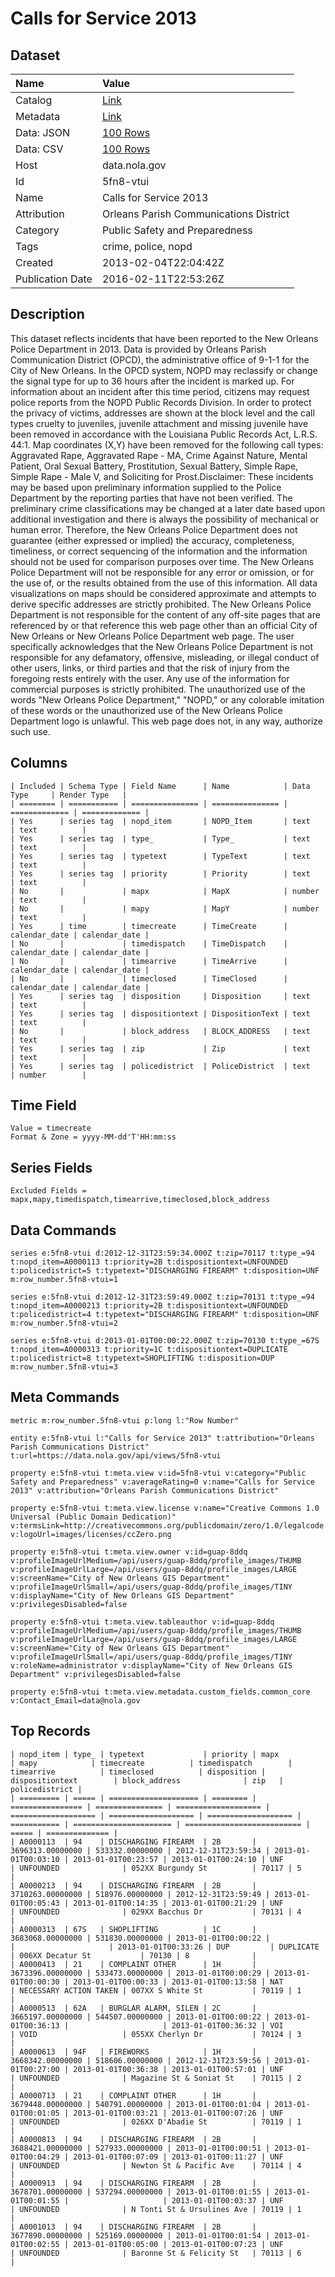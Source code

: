 # Calls for Service 2013

## Dataset

| Name | Value |
| :--- | :---- |
| Catalog | [Link](https://catalog.data.gov/dataset/calls-for-service-2013) |
| Metadata | [Link](https://data.nola.gov/api/views/5fn8-vtui) |
| Data: JSON | [100 Rows](https://data.nola.gov/api/views/5fn8-vtui/rows.json?max_rows=100) |
| Data: CSV | [100 Rows](https://data.nola.gov/api/views/5fn8-vtui/rows.csv?max_rows=100) |
| Host | data.nola.gov |
| Id | 5fn8-vtui |
| Name | Calls for Service 2013 |
| Attribution | Orleans Parish Communications District |
| Category | Public Safety and Preparedness |
| Tags | crime, police, nopd |
| Created | 2013-02-04T22:04:42Z |
| Publication Date | 2016-02-11T22:53:26Z |

## Description

This dataset reflects incidents that have been reported to the New Orleans Police Department in 2013. Data is provided by Orleans Parish Communication District (OPCD), the administrative office of 9-1-1 for the City of New Orleans. In the OPCD system, NOPD may reclassify or change the signal type for up to 36 hours after the incident is marked up. For information about an incident after this time period, citizens may request police reports from the NOPD Public Records Division.  In order to protect the privacy of victims, addresses are shown at the block level and the call types cruelty to juveniles, juvenile attachment and missing juvenile have been removed in accordance with the Louisiana Public Records Act, L.R.S. 44:1.  Map coordinates (X,Y) have been removed for the following call types: Aggravated Rape, Aggravated Rape - MA, Crime Against Nature, Mental Patient, Oral Sexual Battery, Prostitution, Sexual Battery, Simple Rape, Simple Rape - Male V, and Soliciting for Prost.Disclaimer: These incidents may be based upon preliminary information supplied to the Police Department by the reporting parties that have not been verified. The preliminary crime classifications may be changed at a later date based upon additional investigation and there is always the possibility of mechanical or human error. Therefore, the New Orleans Police Department does not guarantee (either expressed or implied) the accuracy, completeness, timeliness, or correct sequencing of the information and the information should not be used for comparison purposes over time. The New Orleans Police Department will not be responsible for any error or omission, or for the use of, or the results obtained from the use of this information. All data visualizations on maps should be considered approximate and attempts to derive specific addresses are strictly prohibited. The New Orleans Police Department is not responsible for the content of any off-site pages that are referenced by or that reference this web page other than an official City of New Orleans or New Orleans Police Department web page. The user specifically acknowledges that the New Orleans Police Department is not responsible for any defamatory, offensive, misleading, or illegal conduct of other users, links, or third parties and that the risk of injury from the foregoing rests entirely with the user. Any use of the information for commercial purposes is strictly prohibited. The unauthorized use of the words "New Orleans Police Department," "NOPD," or any colorable imitation of these words or the unauthorized use of the New Orleans Police Department logo is unlawful. This web page does not, in any way, authorize such use.

## Columns

```ls
| Included | Schema Type | Field Name      | Name            | Data Type     | Render Type   |
| ======== | =========== | =============== | =============== | ============= | ============= |
| Yes      | series tag  | nopd_item       | NOPD_Item       | text          | text          |
| Yes      | series tag  | type_           | Type_           | text          | text          |
| Yes      | series tag  | typetext        | TypeText        | text          | text          |
| Yes      | series tag  | priority        | Priority        | text          | text          |
| No       |             | mapx            | MapX            | number        | text          |
| No       |             | mapy            | MapY            | number        | text          |
| Yes      | time        | timecreate      | TimeCreate      | calendar_date | calendar_date |
| No       |             | timedispatch    | TimeDispatch    | calendar_date | calendar_date |
| No       |             | timearrive      | TimeArrive      | calendar_date | calendar_date |
| No       |             | timeclosed      | TimeClosed      | calendar_date | calendar_date |
| Yes      | series tag  | disposition     | Disposition     | text          | text          |
| Yes      | series tag  | dispositiontext | DispositionText | text          | text          |
| No       |             | block_address   | BLOCK_ADDRESS   | text          | text          |
| Yes      | series tag  | zip             | Zip             | text          | text          |
| Yes      | series tag  | policedistrict  | PoliceDistrict  | text          | number        |
```

## Time Field

```ls
Value = timecreate
Format & Zone = yyyy-MM-dd'T'HH:mm:ss
```

## Series Fields

```ls
Excluded Fields = mapx,mapy,timedispatch,timearrive,timeclosed,block_address
```

## Data Commands

```ls
series e:5fn8-vtui d:2012-12-31T23:59:34.000Z t:zip=70117 t:type_=94 t:nopd_item=A0000113 t:priority=2B t:dispositiontext=UNFOUNDED t:policedistrict=5 t:typetext="DISCHARGING FIREARM" t:disposition=UNF m:row_number.5fn8-vtui=1

series e:5fn8-vtui d:2012-12-31T23:59:49.000Z t:zip=70131 t:type_=94 t:nopd_item=A0000213 t:priority=2B t:dispositiontext=UNFOUNDED t:policedistrict=4 t:typetext="DISCHARGING FIREARM" t:disposition=UNF m:row_number.5fn8-vtui=2

series e:5fn8-vtui d:2013-01-01T00:00:22.000Z t:zip=70130 t:type_=67S t:nopd_item=A0000313 t:priority=1C t:dispositiontext=DUPLICATE t:policedistrict=8 t:typetext=SHOPLIFTING t:disposition=DUP m:row_number.5fn8-vtui=3
```

## Meta Commands

```ls
metric m:row_number.5fn8-vtui p:long l:"Row Number"

entity e:5fn8-vtui l:"Calls for Service 2013" t:attribution="Orleans Parish Communications District" t:url=https://data.nola.gov/api/views/5fn8-vtui

property e:5fn8-vtui t:meta.view v:id=5fn8-vtui v:category="Public Safety and Preparedness" v:averageRating=0 v:name="Calls for Service 2013" v:attribution="Orleans Parish Communications District"

property e:5fn8-vtui t:meta.view.license v:name="Creative Commons 1.0 Universal (Public Domain Dedication)" v:termsLink=http://creativecommons.org/publicdomain/zero/1.0/legalcode v:logoUrl=images/licenses/ccZero.png

property e:5fn8-vtui t:meta.view.owner v:id=guap-8ddq v:profileImageUrlMedium=/api/users/guap-8ddq/profile_images/THUMB v:profileImageUrlLarge=/api/users/guap-8ddq/profile_images/LARGE v:screenName="City of New Orleans GIS Department" v:profileImageUrlSmall=/api/users/guap-8ddq/profile_images/TINY v:displayName="City of New Orleans GIS Department" v:privilegesDisabled=false

property e:5fn8-vtui t:meta.view.tableauthor v:id=guap-8ddq v:profileImageUrlMedium=/api/users/guap-8ddq/profile_images/THUMB v:profileImageUrlLarge=/api/users/guap-8ddq/profile_images/LARGE v:screenName="City of New Orleans GIS Department" v:profileImageUrlSmall=/api/users/guap-8ddq/profile_images/TINY v:roleName=administrator v:displayName="City of New Orleans GIS Department" v:privilegesDisabled=false

property e:5fn8-vtui t:meta.view.metadata.custom_fields.common_core v:Contact_Email=data@nola.gov
```

## Top Records

```ls
| nopd_item | type_ | typetext             | priority | mapx             | mapy            | timecreate          | timedispatch        | timearrive          | timeclosed          | disposition | dispositiontext        | block_address              | zip   | policedistrict | 
| ========= | ===== | ==================== | ======== | ================ | =============== | =================== | =================== | =================== | =================== | =========== | ====================== | ========================== | ===== | ============== | 
| A0000113  | 94    | DISCHARGING FIREARM  | 2B       | 3696313.00000000 | 533332.00000000 | 2012-12-31T23:59:34 | 2013-01-01T00:03:10 | 2013-01-01T00:23:57 | 2013-01-01T00:24:10 | UNF         | UNFOUNDED              | 052XX Burgundy St          | 70117 | 5              | 
| A0000213  | 94    | DISCHARGING FIREARM  | 2B       | 3710263.00000000 | 518976.00000000 | 2012-12-31T23:59:49 | 2013-01-01T00:05:43 | 2013-01-01T00:14:35 | 2013-01-01T00:21:29 | UNF         | UNFOUNDED              | 029XX Bacchus Dr           | 70131 | 4              | 
| A0000313  | 67S   | SHOPLIFTING          | 1C       | 3683068.00000000 | 531830.00000000 | 2013-01-01T00:00:22 |                     |                     | 2013-01-01T00:33:26 | DUP         | DUPLICATE              | 006XX Decatur St           | 70130 | 8              | 
| A0000413  | 21    | COMPLAINT OTHER      | 1H       | 3673396.00000000 | 533473.00000000 | 2013-01-01T00:00:29 | 2013-01-01T00:00:30 | 2013-01-01T00:00:33 | 2013-01-01T00:13:58 | NAT         | NECESSARY ACTION TAKEN | 007XX S White St           | 70119 | 1              | 
| A0000513  | 62A   | BURGLAR ALARM, SILEN | 2C       | 3665197.00000000 | 544507.00000000 | 2013-01-01T00:00:22 | 2013-01-01T00:36:13 |                     | 2013-01-01T00:36:32 | VOI         | VOID                   | 055XX Cherlyn Dr           | 70124 | 3              | 
| A0000613  | 94F   | FIREWORKS            | 1H       | 3668342.00000000 | 518606.00000000 | 2012-12-31T23:59:56 | 2013-01-01T00:27:00 | 2013-01-01T00:36:38 | 2013-01-01T00:57:01 | UNF         | UNFOUNDED              | Magazine St & Soniat St    | 70115 | 2              | 
| A0000713  | 21    | COMPLAINT OTHER      | 1H       | 3679448.00000000 | 540791.00000000 | 2013-01-01T00:01:04 | 2013-01-01T00:01:05 | 2013-01-01T00:03:21 | 2013-01-01T00:07:26 | UNF         | UNFOUNDED              | 026XX D'Abadie St          | 70119 | 1              | 
| A0000813  | 94    | DISCHARGING FIREARM  | 2B       | 3688421.00000000 | 527933.00000000 | 2013-01-01T00:00:51 | 2013-01-01T00:04:29 | 2013-01-01T00:07:09 | 2013-01-01T00:11:27 | UNF         | UNFOUNDED              | Newton St & Pacific Ave    | 70114 | 4              | 
| A0000913  | 94    | DISCHARGING FIREARM  | 2B       | 3678701.00000000 | 537294.00000000 | 2013-01-01T00:01:55 | 2013-01-01T00:01:55 |                     | 2013-01-01T00:03:37 | UNF         | UNFOUNDED              | N Tonti St & Ursulines Ave | 70119 | 1              | 
| A0001013  | 94    | DISCHARGING FIREARM  | 2B       | 3677890.00000000 | 525169.00000000 | 2013-01-01T00:01:54 | 2013-01-01T00:02:55 | 2013-01-01T00:05:00 | 2013-01-01T00:07:23 | UNF         | UNFOUNDED              | Baronne St & Felicity St   | 70113 | 6              | 
```